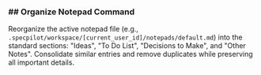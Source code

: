 ### ## Organize Notepad Command

Reorganize the active notepad file (e.g., `.specpilot/workspace/[current_user_id]/notepads/default.md`) into the standard sections: "Ideas", "To Do List", "Decisions to Make", and "Other Notes". Consolidate similar entries and remove duplicates while preserving all important details.
